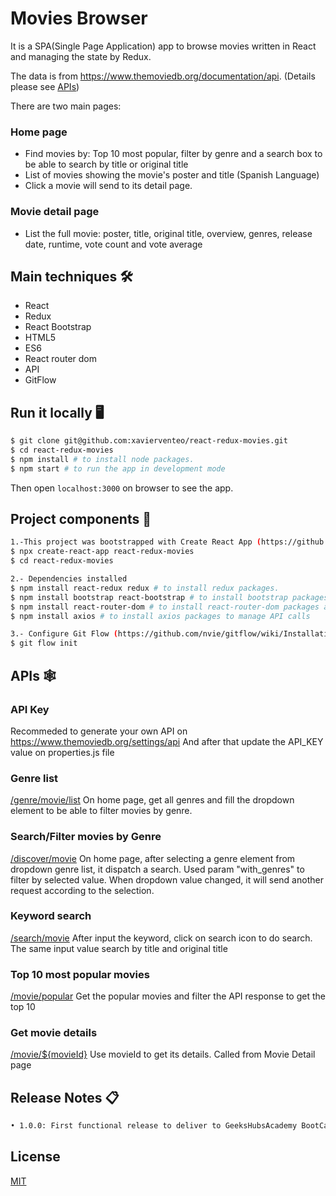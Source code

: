 
# Movies Browser

It is a SPA(Single Page Application) app to browse movies written in React and managing the state by Redux.

The data is from https://www.themoviedb.org/documentation/api. (Details please see [APIs](#APIs))

There are two main pages:

### Home page
- Find movies by: Top 10 most popular, filter by genre and a search box to be able to search by title or original title
- List of movies showing the movie's poster and title (Spanish Language)
- Click a movie will send to its detail page.

### Movie detail page
- List the full movie: poster, title, original title, overview, genres, release date, runtime, vote count and vote average

## Main techniques 🛠
- React
- Redux
- React Bootstrap
- HTML5 
- ES6
- React router dom
- API 
- GitFlow

## Run it locally 🖥
```bash
$ git clone git@github.com:xavierventeo/react-redux-movies.git
$ cd react-redux-movies
$ npm install # to install node packages.
$ npm start # to run the app in development mode
```
Then open `localhost:3000` on browser to see the app.

## Project components 📙
```bash
1.-This project was bootstrapped with Create React App (https://github.com/facebook/create-react-app).
$ npx create-react-app react-redux-movies
$ cd react-redux-movies

2.- Dependencies installed
$ npm install react-redux redux # to install redux packages.
$ npm install bootstrap react-bootstrap # to install bootstrap packages.
$ npm install react-router-dom # to install react-router-dom packages and manage navegation 
$ npm install axios # to install axios packages to manage API calls 

3.- Configure Git Flow (https://github.com/nvie/gitflow/wiki/Installation)
$ git flow init

```

## <a name="APIs">APIs</a> 🕸

### API Key
Recommeded to generate your own API on https://www.themoviedb.org/settings/api
And after that update the API_KEY value on properties.js file

### Genre list
[/genre/movie/list](https://developers.themoviedb.org/3/genres/get-movie-list)
On home page, get all genres and fill the dropdown element to be able to filter movies by genre.

### Search/Filter movies by Genre
[/discover/movie](https://developers.themoviedb.org/3/discover/movie-discover)
On home page, after selecting a genre element from dropdown genre list, it dispatch a search. Used param "with_genres" to filter by selected value. 
When dropdown value changed, it will send another request according to the selection.

### Keyword search
[/search/movie](https://developers.themoviedb.org/3/search/search-movies)
After input the keyword, click on search icon to do search. The same input value search by title and original title

### Top 10 most popular movies
[/movie/popular](https://developers.themoviedb.org/3/movies/get-popular-movies)
Get the popular movies and filter the API response to get the top 10

### Get movie details
[/movie/${movieId}](https://developers.themoviedb.org/3/movies/get-movie-details)
Use movieId to get its details. Called from Movie Detail page


## Release Notes 📋
```bash
• 1.0.0: First functional release to deliver to GeeksHubsAcademy BootCamp
```

## License
[MIT](https://choosealicense.com/licenses/mit/)

